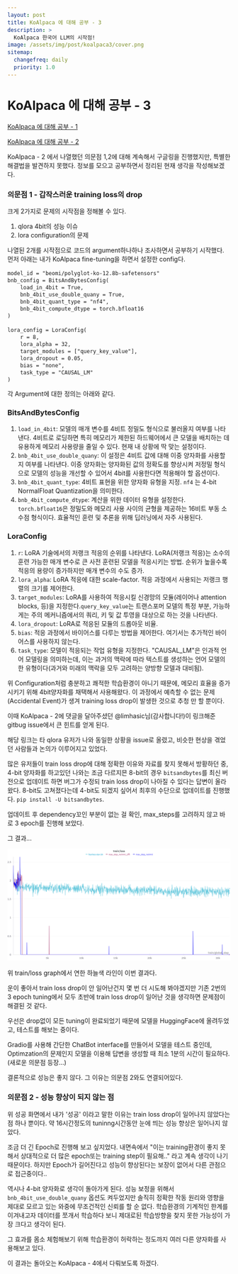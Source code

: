 ```yaml
---
layout: post
title: KoAlpaca 에 대해 공부 - 3
description: >
  KoAlpaca 한국어 LLM의 시작점!
image: /assets/img/post/koalpaca3/cover.png
sitemap:
  changefreq: daily
  priority: 1.0
---
```


# KoAlpaca 에 대해 공부 - 3

[KoAlpaca 에 대해 공부 - 1](https://zayunsna.github.io/blog/2023-08-01-koalpaca/)

[KoAlpaca 에 대해 공부 - 2](https://zayunsna.github.io/blog/2023-08-08-koalpaca2/)

KoAlpaca - 2 에서 나열했던 의문점 1,2에 대해 계속해서 구글링을 진행했지만, 특별한 해결법을 발견하지 못했다.
정보를 모으고 공부하면서 정리된 현재 생각을 작성해보겠다.

### 의문점 1 - 갑작스러운 training loss의 drop

크게 2가지로 문제의 시작점을 정해볼 수 있다.

1. qlora 4bit의 성능 이슈
2. lora configuration의 문제

나열된 2개를 시작점으로 코드의 argument하나하나 조사하면서 공부하기 시작했다.
먼저 아래는 내가 KoAlpaca fine-tuning을 하면서 설정한 config다.

```python3
model_id = "beomi/polyglot-ko-12.8b-safetensors"
bnb_config = BitsAndBytesConfig(
	load_in_4bit = True,
	bnb_4bit_use_double_quany = True,
	bnb_4bit_quant_type = "nf4",
	bnb_4bit_compute_dtype = torch.bfloat16
)

lora_config = LoraConfig(
	r = 8,
	lora_alpha = 32,
	target_modules = ["query_key_value"],
	lora_dropout = 0.05,
	bias = "none",
	task_type = "CAUSAL_LM"
)
```

각 Argument에 대한 정의는 아래와 같다.

### BitsAndBytesConfig

1. `load_in_4bit`: 모델의 매개 변수를 4비트 정밀도 형식으로 불러올지 여부를 나타낸다. 4비트로 로딩하면 특히 메모리가 제한된 하드웨어에서 큰 모델을 배치하는 데 유용하게 메모리 사용량을 줄일 수 있다. 현재 내 상황에 딱 맞는 설정이다.
2. `bnb_4bit_use_double_quany`: 이 설정은 4비트 값에 대해 이중 양자화를 사용할지 여부를 나타낸다. 이중 양자화는 양자화된 값의 정확도를 향상시켜 저정밀 형식으로 모델의 성능을 개선할 수 있어서 4bit를 사용한다면 적용해야 할 옵션이다.
3. `bnb_4bit_quant_type`: 4비트 표현을 위한 양자화 유형을 지정. `nf4` 는 4-bit NormalFloat Quantization을 의미한다.
4. `bnb_4bit_compute_dtype`: 계산을 위한 데이터 유형을 설정한다. `torch.bfloat16`은 정밀도와 메모리 사용 사이의 균형을 제공하는 16비트 부동 소수점 형식이다. 효율적인 훈련 및 추론을 위해 딥러닝에서 자주 사용된다.

### LoraConfig

1. `r`: LoRA 기술에서의 저랭크 적응의 순위를 나타낸다. LoRA(저랭크 적응)는 소수의 훈련 가능한 매개 변수로 큰 사전 훈련된 모델을 적응시키는 방법. 순위가 높을수록 적응의 용량이 증가하지만 매개 변수의 수도 증가.
2. `lora_alpha`: LoRA 적응에 대한 scale-factor. 적응 과정에서 사용되는 저랭크 행렬의 크기를 제어한다.
3. `target_modules`: LoRA를 사용하여 적응시킬 신경망의 모듈(레이어나 attention blocks, 등)을 지정한다.`query_key_value`는 트랜스포머 모델의 특정 부분, 가능하게는 주의 메커니즘에서의 쿼리, 키 및 값 투영을 대상으로 하는 것을 나타낸다.
4. `lora_dropout`: LoRA로 적응된 모듈의 드롭아웃 비율.
5. `bias`: 적응 과정에서 바이어스를 다루는 방법을 제어한다. 여기서는 추가적인 바이어스를 사용하지 않는다.
6. `task_type`: 모델이 적응되는 작업 유형을 지정한다. "CAUSAL_LM"은 인과적 언어 모델링을 의미하는데, 이는 과거의 맥락에 따라 텍스트를 생성하는 언어 모델의 한 유형이다(과거와 미래의 맥락을 모두 고려하는 양방향 모델과 대비됨).

위 Configuration처럼 충분하고 쾌적한 학습환경이 아니기 때문에, 메모리 효율을 증가시키기 위해 4bit양자화를 채택해서 사용해왔다. 이 과정에서 예측할 수 없는 문제(Accidental Event)가 생겨 training loss drop이 발생한 것으로 추청 만 할 뿐이다.

이때 KoAlpaca - 2에 댓글을 달아주셨던 @limhasic님(감사합니다!)이 링크해준 gitbug issue에서 큰 힌트를 얻게 된다.

해당 링크는 타 qlora 유저가 나와 동일한 상황을 issue로 올렸고, 비슷한 현상을 겪었던 사람들과 논의가 이루어지고 있었다.

많은 유저들이 train loss drop에 대해 정확한 이유와 자료를 찾지 못해서 방황하던 중, 4-bit 양자화를 하고있던 나와는 조금 다르지믄 8-bit의 경우 `bitsandbytes`를 최신 버전으로 업데이트 하면 버그가 수정되 train loss drop이 나아질 수 있다는 답변이 올라왔다. 8-bit도 고쳐졌다는데 4-bit도 되겠지 싶어서 최후의 수단으로 업데이트를 진행했다. `pip install -U bitsandbytes`.

업데이트 후 dependency꼬인 부분이 없는 걸 확인, max_steps를 고려하지 않고 바로 3 epoch를 진행해 보았다.

그 결과...

![image](../../assets/img/post/koalpaca3/image1.png)

위 train/loss graph에서 연한 하늘색 라인이 이번 결과다.

운이 좋아서 train loss drop이 안 일어난건지 몇 번 더 시도해 봐야겠지만 기존 2번의 3 epoch tuning에서 모두 초반에 train loss drop이 일어난 것을 생각하면 문제점이 해결된 것 같다.

우선은 drop없이 모든 tuning이 완료되었기 때문에 모델을 HuggingFace에 올려두었고, 테스트를 해보는 중이다.

Gradio를 사용해 간단한 ChatBot interface를 만들어서 모델을 테스트 중인데, Optimzation의 문제인지 모델을 이용해 답변을 생성할 때 최소 1분의 시간이 필요하다. (새로운 의문점 등장...)

결론적으로 성능은 좋지 않다. 그 이유는 의문점 2와도 연결되어있다.

### 의문점 2 - 성능 향상이 되지 않는 점

위 성공 화면에서 내가 '성공' 이라고 말한 이유는 train loss drop이 일어나지 않았다는 점 하나 뿐이다. 약 16시간정도의 tuninng시간동안 눈에 띄는 성능 향상은 일어나지 않았다.

조금 더 긴 Epoch로 진행해 보고 싶지었다. 내면속에서 "이는 training환경이 좋지 못해서 상대적으로 더 많은 epoch또는 training step이 필요해.." 라고 계속 생각이 나기 때문이다. 하지만 Epoch가 길어진다고 성능이 향상된다는 보장이 없어서 다른 관점으로 접근중이다..

역시나 4-bit 양자화로 생각이 돌아가게 된다. 성능 보정을 위해서 `bnb_4bit_use_double_quany` 옵션도 켜두었지만 솔직히 정확한 작동 원리와 영향을 제대로 모르고 있는 와중에 무조건적인 신뢰를 할 순 없다. 학습환경의 기계적인 한계를 이겨내고자 데이터를 쪼개서 학습하다 보니 제대로된 학습방향을 찾지 못한 가능성이 가장 크다고 생각이 된다.

그 효과를 몸소 체험해보기 위해 학습환경이 허락하는 정도까지 여러 다른 양자화를 사용해보고 있다.

이 결과는 돌아오는 KoAlpaca - 4에서 다뤄보도록 하겠다.
